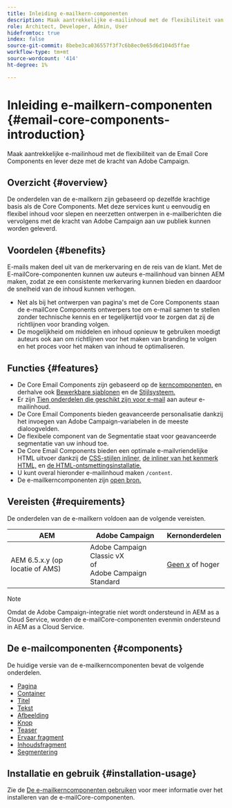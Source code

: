 ```yaml
---
title: Inleiding e-mailkern-componenten
description: Maak aantrekkelijke e-mailinhoud met de flexibiliteit van de Email Core Components en lever deze met de kracht van Adobe Campaign.
role: Architect, Developer, Admin, User
hidefromtoc: true
index: false
source-git-commit: 8bebe3ca036557f3f7c6b8ec0e65d6d104d5ffae
workflow-type: tm+mt
source-wordcount: '414'
ht-degree: 1%

---
```



# Inleiding e-mailkern-componenten {#email-core-components-introduction}

Maak aantrekkelijke e-mailinhoud met de flexibiliteit van de Email Core Components en lever deze met de kracht van Adobe Campaign.

## Overzicht {#overview}

De onderdelen van de e-mailkern zijn gebaseerd op dezelfde krachtige basis als de Core Components. Met deze services kunt u eenvoudig en flexibel inhoud voor slepen en neerzetten ontwerpen in e-mailberichten die vervolgens met de kracht van Adobe Campaign aan uw publiek kunnen worden geleverd.

## Voordelen {#benefits}

E-mails maken deel uit van de merkervaring en de reis van de klant. Met de E-mailCore-componenten kunnen uw auteurs e-mailinhoud van binnen AEM maken, zodat ze een consistente merkervaring kunnen bieden en daardoor de snelheid van de inhoud kunnen verhogen.

* Net als bij het ontwerpen van pagina&#39;s met de Core Components staan de e-mailCore Components ontwerpers toe om e-mail samen te stellen zonder technische kennis en er tegelijkertijd voor te zorgen dat zij de richtlijnen voor branding volgen.
* De mogelijkheid om middelen en inhoud opnieuw te gebruiken moedigt auteurs ook aan om richtlijnen voor het maken van branding te volgen en het proces voor het maken van inhoud te optimaliseren.

## Functies {#features}

* De Core Email Components zijn gebaseerd op de [kerncomponenten,](/help/introduction.md) en derhalve ook [Bewerkbare sjablonen](https://experienceleague.adobe.com/docs/experience-manager-cloud-service/sites/authoring/features/templates.html) en de [Stijlsysteem.](https://experienceleague.adobe.com/docs/experience-manager-cloud-service/content/sites/authoring/features/style-system.html)
* Er zijn [Tien onderdelen die geschikt zijn voor e-mail](#components) aan auteur e-mailinhoud.
* De Core Email Components bieden geavanceerde personalisatie dankzij het invoegen van Adobe Campaign-variabelen in de meeste dialoogvelden.
* De flexibele component van de Segmentatie staat voor geavanceerde segmentatie van uw inhoud toe.
* De Core Email Components bieden een optimale e-mailvriendelijke HTML uitvoer dankzij de [CSS-stijlen inliner,](https://github.com/adobe/aem-core-email-components/wiki/CSS-Styles-Inliner) [de inliner van het kenmerk HTML,](https://github.com/adobe/aem-core-email-components/wiki/HTML-Inliner) en [de HTML-ontsmettingsinstallatie.](https://github.com/adobe/aem-core-email-components/wiki/HTML-Sanitizer)
* U kunt overal hieronder e-mailinhoud maken `/content`.
* De e-mailkerncomponenten zijn [open bron.](https://github.com/adobe/aem-core-email-components)

## Vereisten {#requirements}

De onderdelen van de e-mailkern voldoen aan de volgende vereisten.

| AEM | Adobe Campaign | Kernonderdelen |
|---|---|---|
| AEM 6.5.x.y (op locatie of AMS) | Adobe Campaign Classic vX<br>of<br>Adobe Campaign Standard | [Geen x](/help/versions.md) of hoger |

>[!NOTE]
>
>Omdat de Adobe Campaign-integratie niet wordt ondersteund in AEM as a Cloud Service, worden de e-mailCore-componenten evenmin ondersteund in AEM as a Cloud Service.

## De e-mailcomponenten {#components}

De huidige versie van de e-mailkerncomponenten bevat de volgende onderdelen.

* [Pagina](components/page.md)
* [Container](components/container.md)
* [Titel](components/title.md)
* [Tekst](components/text.md)
* [Afbeelding](components/image.md)
* [Knop](components/button.md)
* [Teaser](components/teaser.md)
* [Ervaar fragment](components/experience-fragment.md)
* [Inhoudsfragment](components/content-fragment.md)
* [Segmentering](components/segmentation.md)

## Installatie en gebruik {#installation-usage}

Zie de [De e-mailkerncomponenten gebruiken](using.md) voor meer informatie over het installeren van de e-mailCore-componenten.
